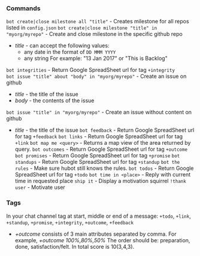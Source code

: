 ### Commands

`bot create|close milestone all "title"` - Creates milestone for all repos listed in `config.json`
`bot create|close milestone "title" in "myorg/myrepo"` - Create and close milestone in the specific github repo
  - *title* - can accept the following values:
    - any date in the format of `DD MMM YYYY`
    - any string
    For example: "13 Jan 2017" or "This is Backlog"

`bot integrities` - Return Google SpreadSheet url for tag `+integrity`    
`bot issue "title" about "body" in "myorg/myrepo"` - Create an issue on github
  - *title* - the title of the issue
  - *body* - the contents of the issue
  
`bot issue "title" in "myorg/myrepo"` - Create an issue without content on github
  - *title* - the title of the issue
`bot feedback` - Return Google SpreadSheet url for tag `+feedback`
`bot links` - Return Google SpreadSheet url for tag `+link`
`bot map me <query>` - Returns a map view of the area returned by query.
`bot outcomes` - Return Google SpreadSheet url for tag `+outcome`
`bot promises` - Return Google SpreadSheet url for tag `+promise`
`bot standups` - Return Google SpreadSheet  url for tag `+standup`
`bot the rules` - Make sure hubot still knows the rules.
`bot todos` - Return Google SpreadSheet  url for tag `+todo`
`bot time in <place>` - Reply with current time in requested place
`ship it` - Display a motivation squirrel
`!thank user` - Motivate user 

### Tags
In your chat channel tag at start, middle or end of a message: `+todo`, `+link`, `+standup`, `+promise`, `+integrity`, `+outcome`, `+feedback`
  - *+outcome* consists of 3 main attributes separated by comma. For example, *+outcome 100%,80%,50%* 
  The order should be: preparation, done, satisfaction/felt. In total score is 10(3,4,3).